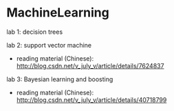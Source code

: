 # MachineLearning

lab 1: decision trees

lab 2: support vector machine 

* reading material (Chinese): http://blog.csdn.net/v_july_v/article/details/7624837

lab 3: Bayesian learning and boosting

* reading material (Chinese): http://blog.csdn.net/v_july_v/article/details/40718799
